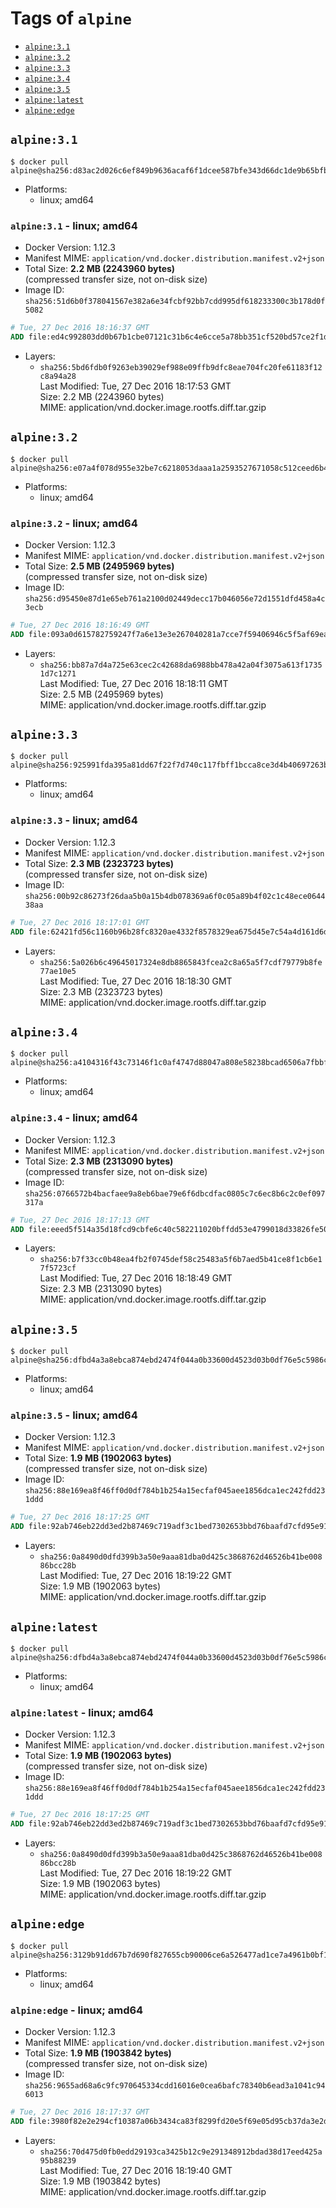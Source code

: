 <!-- THIS FILE IS GENERATED VIA './update-remote.sh' -->

# Tags of `alpine`

-	[`alpine:3.1`](#alpine31)
-	[`alpine:3.2`](#alpine32)
-	[`alpine:3.3`](#alpine33)
-	[`alpine:3.4`](#alpine34)
-	[`alpine:3.5`](#alpine35)
-	[`alpine:latest`](#alpinelatest)
-	[`alpine:edge`](#alpineedge)

## `alpine:3.1`

```console
$ docker pull alpine@sha256:d83ac2d026c6ef849b9636acaf6f1dcee587bfe343d66dc1de9b65bfbc83022b
```

-	Platforms:
	-	linux; amd64

### `alpine:3.1` - linux; amd64

-	Docker Version: 1.12.3
-	Manifest MIME: `application/vnd.docker.distribution.manifest.v2+json`
-	Total Size: **2.2 MB (2243960 bytes)**  
	(compressed transfer size, not on-disk size)
-	Image ID: `sha256:51d6b0f378041567e382a6e34fcbf92bb7cdd995df618233300c3b178d0f5082`

```dockerfile
# Tue, 27 Dec 2016 18:16:37 GMT
ADD file:ed4c992803dd0b67b1cbe07121c31b6c4e6cce5a78bb351cf520bd57ce2f1df9 in / 
```

-	Layers:
	-	`sha256:5bd6fdb0f9263eb39029ef988e09ffb9dfc8eae704fc20fe61183f12c8a94a28`  
		Last Modified: Tue, 27 Dec 2016 18:17:53 GMT  
		Size: 2.2 MB (2243960 bytes)  
		MIME: application/vnd.docker.image.rootfs.diff.tar.gzip

## `alpine:3.2`

```console
$ docker pull alpine@sha256:e07a4f078d955e32be7c6218053daaa1a2593527671058c512ceed6b4d6d788f
```

-	Platforms:
	-	linux; amd64

### `alpine:3.2` - linux; amd64

-	Docker Version: 1.12.3
-	Manifest MIME: `application/vnd.docker.distribution.manifest.v2+json`
-	Total Size: **2.5 MB (2495969 bytes)**  
	(compressed transfer size, not on-disk size)
-	Image ID: `sha256:d95450e87d1e65eb761a2100d02449decc17b046056e72d1551dfd458a4c3ecb`

```dockerfile
# Tue, 27 Dec 2016 18:16:49 GMT
ADD file:093a0d615782759247f7a6e13e3e267040281a7cce7f59406946c5f5af69ea17 in / 
```

-	Layers:
	-	`sha256:bb87a7d4a725e63cec2c42688da6988bb478a42a04f3075a613f17351d7c1271`  
		Last Modified: Tue, 27 Dec 2016 18:18:11 GMT  
		Size: 2.5 MB (2495969 bytes)  
		MIME: application/vnd.docker.image.rootfs.diff.tar.gzip

## `alpine:3.3`

```console
$ docker pull alpine@sha256:925991fda395a81dd67f22f7d740c117fbff1bcca8ce3d4b40697263b5a11557
```

-	Platforms:
	-	linux; amd64

### `alpine:3.3` - linux; amd64

-	Docker Version: 1.12.3
-	Manifest MIME: `application/vnd.docker.distribution.manifest.v2+json`
-	Total Size: **2.3 MB (2323723 bytes)**  
	(compressed transfer size, not on-disk size)
-	Image ID: `sha256:00b92c86273f26daa5b0a15b4db078369a6f0c05a89b4f02c1c48ece064438aa`

```dockerfile
# Tue, 27 Dec 2016 18:17:01 GMT
ADD file:62421fd56c1160b96b28fc8320ae4332f8578329ea675d45e7c54a4d161d6d89 in / 
```

-	Layers:
	-	`sha256:5a026b6c49645017324e8db8865843fcea2c8a65a5f7cdf79779b8fe77ae10e5`  
		Last Modified: Tue, 27 Dec 2016 18:18:30 GMT  
		Size: 2.3 MB (2323723 bytes)  
		MIME: application/vnd.docker.image.rootfs.diff.tar.gzip

## `alpine:3.4`

```console
$ docker pull alpine@sha256:a4104316f43c73146f1c0af4747d88047a808e58238bcad6506a7fbbf3b30b90
```

-	Platforms:
	-	linux; amd64

### `alpine:3.4` - linux; amd64

-	Docker Version: 1.12.3
-	Manifest MIME: `application/vnd.docker.distribution.manifest.v2+json`
-	Total Size: **2.3 MB (2313090 bytes)**  
	(compressed transfer size, not on-disk size)
-	Image ID: `sha256:0766572b4bacfaee9a8eb6bae79e6f6dbcdfac0805c7c6ec8b6c2c0ef097317a`

```dockerfile
# Tue, 27 Dec 2016 18:17:13 GMT
ADD file:eeed5f514a35d18fcd9cbfe6c40c582211020bffdd53e4799018d33826fe5067 in / 
```

-	Layers:
	-	`sha256:b7f33cc0b48ea4fb2f0745def58c25483a5f6b7aed5b41ce8f1cb6e17f5723cf`  
		Last Modified: Tue, 27 Dec 2016 18:18:49 GMT  
		Size: 2.3 MB (2313090 bytes)  
		MIME: application/vnd.docker.image.rootfs.diff.tar.gzip

## `alpine:3.5`

```console
$ docker pull alpine@sha256:dfbd4a3a8ebca874ebd2474f044a0b33600d4523d03b0df76e5c5986cb02d7e8
```

-	Platforms:
	-	linux; amd64

### `alpine:3.5` - linux; amd64

-	Docker Version: 1.12.3
-	Manifest MIME: `application/vnd.docker.distribution.manifest.v2+json`
-	Total Size: **1.9 MB (1902063 bytes)**  
	(compressed transfer size, not on-disk size)
-	Image ID: `sha256:88e169ea8f46ff0d0df784b1b254a15ecfaf045aee1856dca1ec242fdd231ddd`

```dockerfile
# Tue, 27 Dec 2016 18:17:25 GMT
ADD file:92ab746eb22dd3ed2b87469c719adf3c1bed7302653bbd76baafd7cfd95e911e in / 
```

-	Layers:
	-	`sha256:0a8490d0dfd399b3a50e9aaa81dba0d425c3868762d46526b41be00886bcc28b`  
		Last Modified: Tue, 27 Dec 2016 18:19:22 GMT  
		Size: 1.9 MB (1902063 bytes)  
		MIME: application/vnd.docker.image.rootfs.diff.tar.gzip

## `alpine:latest`

```console
$ docker pull alpine@sha256:dfbd4a3a8ebca874ebd2474f044a0b33600d4523d03b0df76e5c5986cb02d7e8
```

-	Platforms:
	-	linux; amd64

### `alpine:latest` - linux; amd64

-	Docker Version: 1.12.3
-	Manifest MIME: `application/vnd.docker.distribution.manifest.v2+json`
-	Total Size: **1.9 MB (1902063 bytes)**  
	(compressed transfer size, not on-disk size)
-	Image ID: `sha256:88e169ea8f46ff0d0df784b1b254a15ecfaf045aee1856dca1ec242fdd231ddd`

```dockerfile
# Tue, 27 Dec 2016 18:17:25 GMT
ADD file:92ab746eb22dd3ed2b87469c719adf3c1bed7302653bbd76baafd7cfd95e911e in / 
```

-	Layers:
	-	`sha256:0a8490d0dfd399b3a50e9aaa81dba0d425c3868762d46526b41be00886bcc28b`  
		Last Modified: Tue, 27 Dec 2016 18:19:22 GMT  
		Size: 1.9 MB (1902063 bytes)  
		MIME: application/vnd.docker.image.rootfs.diff.tar.gzip

## `alpine:edge`

```console
$ docker pull alpine@sha256:3129b91dd67b7d690f827655cb90006ce6a526477ad1ce7a4961b0bf1c7bbb68
```

-	Platforms:
	-	linux; amd64

### `alpine:edge` - linux; amd64

-	Docker Version: 1.12.3
-	Manifest MIME: `application/vnd.docker.distribution.manifest.v2+json`
-	Total Size: **1.9 MB (1903842 bytes)**  
	(compressed transfer size, not on-disk size)
-	Image ID: `sha256:9655ad68a6c9fc970645334cdd16016e0cea6bafc78340b6ead3a1041c946013`

```dockerfile
# Tue, 27 Dec 2016 18:17:37 GMT
ADD file:3980f82e2e294cf10387a06b3434ca83f8299fd20e5f69e05d95cb37da3e2d5d in / 
```

-	Layers:
	-	`sha256:70d475d0fb0edd29193ca3425b12c9e291348912bdad38d17eed425a95b88239`  
		Last Modified: Tue, 27 Dec 2016 18:19:40 GMT  
		Size: 1.9 MB (1903842 bytes)  
		MIME: application/vnd.docker.image.rootfs.diff.tar.gzip
